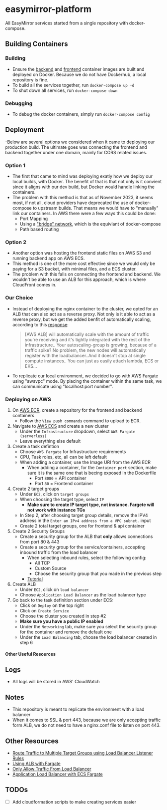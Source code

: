 # easymirror-platform
All EasyMirror services started from a single repository with docker-compose.

## Building Containers
### Building
- Ensure the [backend](https://github.com/easymirror/easymirror-backend) and [frontend](https://github.com/easymirror/easymirror-frontend) container images are built and deployed on Docker. Because we do not have Dockerhub, a local repository is fine.
- To build all the services together, run `docker-compose up -d`
- To shut down all services, run `docker-compose down`
### Debugging
- To debug the docker containers, simply run `docker-compose config`

## Deployment
-Below are several options we considered when it came to deploying our production build. The ultimate goes was connecting the frontend and backend together under one domain, mainly for CORS related issues.
### Option 1
- The first that came to mind was deploying exatly how we deploy our local builds, with Docker. The benefit of that is that not only is it convient since it aligns with our dev build, but Docker would handle linking the containers.
- The problem with this method is that as of November 2023, it seems most, if not all, cloud providers have deprecated the use of docker-compose to upstream builds. That means we would have to "manually" link our containers. In AWS there were a few ways this could be done:
    - Port Mapping
    - Using a ["bridge" network](https://docs.aws.amazon.com/AmazonECS/latest/bestpracticesguide/networking-networkmode-bridge.html), which is the equivlant of docker-compose
    - Path based routing 
### Option 2
- Another option was hosting the frontend static files on AWS S3 and running backend app on AWS ECS.
- This method is one of the more cost effective since we would only be paying for a S3 bucket, with minimal files, and a ECS cluster.
- The problem with this falls on connecting the frontend and backend. We wouldn't be able to use an ALB for this approach, which is where CloudFront comes in.
### Our Choice
- Instead of deploying the nginx container to the cluster, we opted for an ALB that can also act as a reverse proxy. Not only is it able to act as a reverse proxy, but we get the added benfit of automatically scaling, according to this [response](https://www.reddit.com/r/devops/comments/10875aa/comment/j3qi2tn/?utm_source=share&utm_medium=web2x&context=3):
    > [AWS ALB] will automatically scale with the amount of traffic you're receiving and it's tightly integrated with the rest of the infrastructure.. Your autoscaling-group is growing, because of a traffic spike? No problem, the new nodes will automatically register with the loadbalancer..And it doesn't stop at single compute instances.. You can just as easily attach lambda, ECS or EKS...
- To replicate our local environment, we decided to go with AWS Fargate using "awsvpc" mode. By placing the container within the same task, we can communicate using "localhost:port number".

### Deploying on AWS
1. On [AWS ECR](https://us-east-1.console.aws.amazon.com/ecr/home?region=us-east-1), create a repository for the frontend and backend containers
    - Follow the `View push commands` command to upload to ECR.
2. Navigate to [AWS ECS](https://us-east-1.console.aws.amazon.com/ecs/v2/clusters?region=us-east-1) and create a new cluster
    - Under the `Infrastructure` dropdown, select `AWS Fargate (serverless)`
    - Leave everything else default
3. Create a task defintion
    - Choose `AWS Fargate` for Infrastructure requirements
    - CPU, Task roles, etc, all can be left default
    - When adding a container, use the Image URI from the AWS ECR
        - When adding a container, for the `Container port` section, make sure it is the same one that is becing exposed in the Dockerfile
            - Port `8080` = API container
            - Port `80` = Frontend container
4. Create 2 target groups
    - Under `EC2`, click on `target groups`
    - When choosing the target type, select `IP`
        - **Make sure to create IP target type, not instance. Fargete will not work with instance TGs**
    - In Step 2, after choosing target group details, remove the IPV4 address in the `Enter an IPv4 address from a VPC subnet.` input
    - Create 2 total target groups, one for frontend & api container
5. Create 2 Security Groups
    - Create a security group for the ALB that **only** allows connections from port 80 & 443
    - Create a security group for the service/containers, accepting inbound traffic from the load balancer
        - When selecting inbound rules, select the following config:
            - All TCP
            - Custom Source
            - Choose the security group that you made in the previous step
        - [Tutorial](https://youtu.be/rUgZNXKbsrY?si=vleV1j498v8cHMtr&t=165)
6. Create ALB
    - Under `EC2`, click on `load balancer`
    - Choose `Application Load Balancer` as the load balancer type
7. Go back to the task definition section under ECS:
    - Click on `Deploy` on the top right
    - Click on `Create Service`
    - Choose the cluster you created in step #2
    - **Make sure you have a public IP enabled**
    - Under the `Networking` tab, make sure you select the security group for the container and remove the default one
    - Under the `Load Balancing` tab, choose the load balancer created in step 6
#### Other Useful Resources

## Logs
- All logs will be stored in AWS' CloudWatch

## Notes
- This repository is meant to replicate the environment with a load balancer
- When it comes to SSL & port 443, because we are only accepting traffic form ALB, we do not need to have a nginx.conf file to listen on port 443.

## Other Resources
- [Route Traffic to Multiple Target Groups using Load Balancer Listener Rules ](https://www.youtube.com/watch?v=0XMsnAgHXoo)
- [Using ALB with Fargate](https://stackoverflow.com/questions/64096246/can-we-use-one-alb-with-aws-ecs-fargate)
- [Only Allow Traffic From Load Balancer](https://stackoverflow.com/questions/49227466/aws-instance-only-allow-traffic-from-load-balancer)
- [Application Load Balancer with ECS Fargate](https://stackoverflow.com/questions/64409699/application-load-balancer-with-ecs-fargate)

## TODOs
- [ ] Add cloudformation scripts to make creating services easier